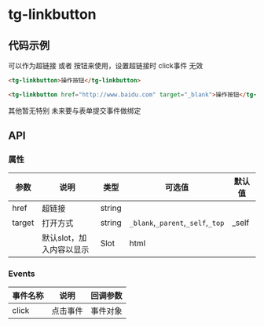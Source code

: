 # tg-linkbutton

## 代码示例

可以作为超链接 或者 按钮来使用，设置超链接时 click事件 无效

```html
<tg-linkbutton>操作按钮</tg-linkbutton>

<tg-linkbutton href="http://www.baidu.com" target="_blank">操作按钮</tg-linkbutton>
```

其他暂无特别
未来要与表单提交事件做绑定

## API

### 属性
| 参数 | 说明 | 类型 | 可选值 | 默认值 |
|------|-------|---------|-------|--------|
| href | 超链接 | string |  |  |
| target | 打开方式 | string | `_blank`,`_parent`,`_self`,`_top` | _self |
|  | 默认slot，加入内容以显示 | Slot | html |  |

### Events
| 事件名称 | 说明 | 回调参数 |
|---------- |-------- |---------- |
| click  | 点击事件 | 事件对象  |
